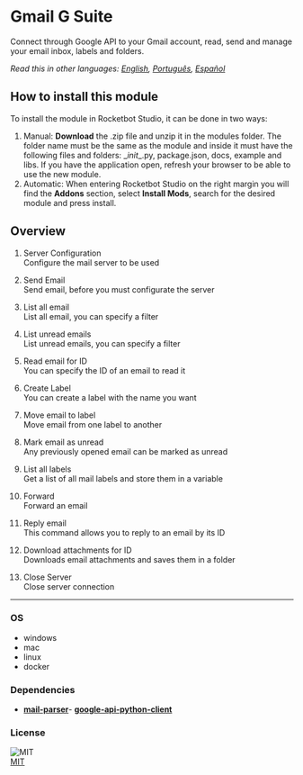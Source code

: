 # Gmail G Suite
  
Connect through Google API to your Gmail account, read, send and manage your email inbox, labels and folders.  

*Read this in other languages: [English](README.md), [Português](README.pr.md), [Español](README.es.md)*

## How to install this module
  
To install the module in Rocketbot Studio, it can be done in two ways:
1. Manual: __Download__ the .zip file and unzip it in the modules folder. The folder name must be the same as the module and inside it must have the following files and folders: \__init__.py, package.json, docs, example and libs. If you have the application open, refresh your browser to be able to use the new module.
2. Automatic: When entering Rocketbot Studio on the right margin you will find the **Addons** section, select **Install Mods**, search for the desired module and press install.  


## Overview


1. Server Configuration  
Configure the mail server to be used

2. Send Email  
Send email, before you must configurate the server

3. List all email  
List all email, you can specify a filter

4. List unread emails  
List unread emails, you can specify a filter

5. Read email for ID  
You can specify the ID of an email to read it

6. Create Label  
You can create a label with the name you want

7. Move email to label  
Move email from one label to another

8. Mark email as unread  
Any previously opened email can be marked as unread

9. List all labels  
Get a list of all mail labels and store them in a variable

10. Forward  
Forward an email

11. Reply email  
This command allows you to reply to an email by its ID

12. Download attachments for ID  
Downloads email attachments and saves them in a folder

13. Close Server  
Close server connection  




----
### OS

- windows
- mac
- linux
- docker

### Dependencies
- [**mail-parser**](https://pypi.org/project/mail-parser/)- [**google-api-python-client**](https://pypi.org/project/google-api-python-client/)
### License
  
![MIT](https://camo.githubusercontent.com/107590fac8cbd65071396bb4d04040f76cde5bde/687474703a2f2f696d672e736869656c64732e696f2f3a6c6963656e73652d6d69742d626c75652e7376673f7374796c653d666c61742d737175617265)  
[MIT](http://opensource.org/licenses/mit-license.ph)